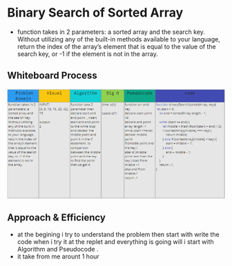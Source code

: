 # Binary Search of Sorted Array
- function takes in 2 parameters: a sorted array and the search key. Without utilizing any of the built-in methods available to your language, return the index of the array’s element that is equal to the value of the search key, or -1 if the element is not in the array.

## Whiteboard Process
![Binary search](Binary-search.png)

## Approach & Efficiency
<!-- What approach did you take? Discuss Why. What is the Big O space/time for this approach? -->
- at the begining i try to understand the problem then start with write the code when i try it at the replet and everything is going will i start with Algorithm and Pseudocode . 
- it take from me arount 1 hour 